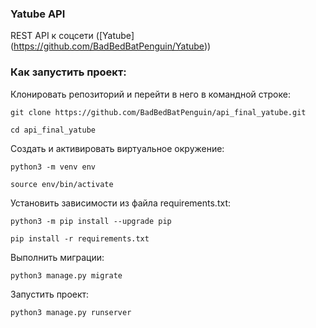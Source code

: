 ### Yatube API

REST API к соцсети ([Yatube] (https://github.com/BadBedBatPenguin/Yatube))

### Как запустить проект:

Клонировать репозиторий и перейти в него в командной строке:

```Shell
git clone https://github.com/BadBedBatPenguin/api_final_yatube.git
```

```Shell
cd api_final_yatube
```

Cоздать и активировать виртуальное окружение:

```Shell
python3 -m venv env
```

```Shell
source env/bin/activate
```

Установить зависимости из файла requirements.txt:

```Shell
python3 -m pip install --upgrade pip
```

```Shell
pip install -r requirements.txt
```

Выполнить миграции:

```Shell
python3 manage.py migrate
```

Запустить проект:

```Shell
python3 manage.py runserver
```

